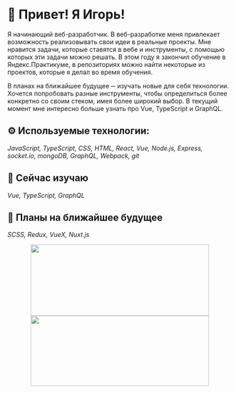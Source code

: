 # :wave: Привет! Я Игорь!

Я начинающий веб-разработчик. В веб-разработке меня привлекает возможность реализовывать свои идеи в реальные проекты. Мне нравится задачи, которые ставятся в вебе и инструменты, с помощью которых эти задачи можно решать. В этом году я закончил обучение в Яндекс.Практикуме, в репозиториях можно найти некоторые из проектов, которые я делал во время обучения.

В планах на ближайшее будущее ─ изучать новые для себя технологии. Хочется попробовать разные инструменты, чтобы определиться более конкретно со своим стеком, имея более широкий выбор. В текущий момент мне интересно больше узнать про Vue, TypeScript и GraphQL.

## :gear: Используемые технологии:

_JavaScript, TypeScript, CSS, HTML, React, Vue, Node.js, Express, socket.io, mongoDB, GraphQL, Webpack, git_

## :seedling: Сейчас изучаю

_Vue, TypeScript, GraphQL_

## :thought_balloon: Планы на ближайшее будущее 

_SCSS, Redux, VueX, Nuxt.js_

<div align="center">
  <a href="https://github.com/anuraghazra/github-readme-stats">
  <img align="center" height="160" width="400" src="https://github-readme-stats.vercel.app/api?username=igor0sipov&show_icons=true&border_color=30363d&bg_color=161B22&title_color=47d34d&text_color=47d34d&icon_color=2e611c" />
</a>
<a href="https://github.com/anuraghazra/convoychat">
  <img align="center" height="158" width="400" src="https://github-readme-stats.vercel.app/api/top-langs/?username=igor0sipov&layout=compact&border_color=30363d&bg_color=161B22&title_color=47d34d&text_color=47d34d&icon_color=2e611c&langs_count=4" />
</a>
  </div>
